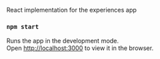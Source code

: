 React implementation for the experiences app

### `npm start`

Runs the app in the development mode.<br>
Open [http://localhost:3000](http://localhost:3000) to view it in the browser.
